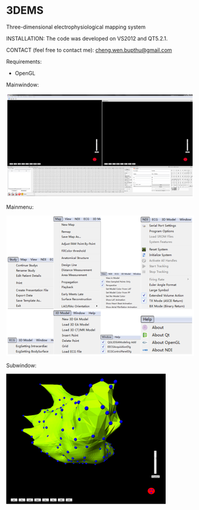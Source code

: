 # 3DEMS
Three-dimensional electrophysiological mapping system

INSTALLATION:
The code was developed on VS2012 and QT5.2.1.

CONTACT (feel free to contact me):
cheng.wen.bupthu@gmail.com

Requirements:
- OpenGL

Mainwindow:

![](3DEMS/Mainwindow.png)

Mainmenu:

![](3DEMS/Mainmenu.png)

Subwindow:

![](3DEMS/Subwindow.png)
